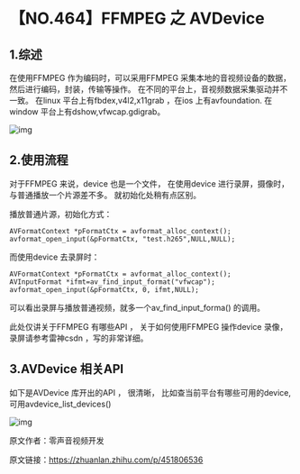 # 【NO.464】FFMPEG 之 AVDevice

## 1.综述

在使用FFMPEG 作为编码时，可以采用FFMPEG 采集本地的音视频设备的数据，然后进行编码，封装，传输等操作。 在不同的平台上，音视频数据采集驱动并不一致。 在linux 平台上有fbdex,v4l2,x11grab ，在ios 上有avfoundation. 在window 平台上有dshow,vfwcap.gdigrab。

![img](https://pic4.zhimg.com/80/v2-3880ea1dc2ebf76fe33b0f144d4ccf83_720w.webp)

## 2.使用流程

对于FFMPEG 来说，device 也是一个文件， 在使用device 进行录屏，摄像时， 与普通播放一个片源差不多。 就初始化处稍有点区别。

播放普通片源，初始化方式：

```text
AVFormatContext *pFormatCtx = avformat_alloc_context();
avformat_open_input(&pFormatCtx, "test.h265",NULL,NULL);
```

而使用device 去录屏时：

```text
AVFormatContext *pFormatCtx = avformat_alloc_context();
AVInputFormat *ifmt=av_find_input_format("vfwcap");
avformat_open_input(&pFormatCtx, 0, ifmt,NULL);
```

可以看出录屏与播放普通视频，就多一个av_find_input_forma() 的调用。

此处仅讲关于FFMPEG 有哪些API ， 关于如何使用FFMPEG 操作device 录像，录屏请参考雷神csdn ，写的非常详细。

## 3.AVDevice 相关API

如下是AVDevice 库开出的API ， 很清晰， 比如查当前平台有哪些可用的device, 可用avdevice_list_devices()

![img](https://pic2.zhimg.com/80/v2-162eeda0c10a15856115719e8f0e5371_720w.webp)

原文作者：零声音视频开发

原文链接：https://zhuanlan.zhihu.com/p/451806536